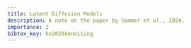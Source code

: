 ```yaml
---
title: Latent Diffusion Models
description: A note on the paper by Sommer et al., 2024.
importance: 2
bibtex_key: ho2020denoising
---
```

